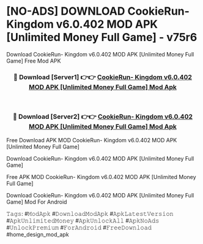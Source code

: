 # [NO-ADS] DOWNLOAD CookieRun- Kingdom v6.0.402 MOD APK [Unlimited Money   Full Game] - v75r6
Download CookieRun- Kingdom v6.0.402 MOD APK [Unlimited Money   Full Game] Free Mod APK

<div align="center">
<h3>🔴 Download [Server1] 👉👉 <a href="https://apk-comot.site?title=CookieRun-_Kingdom_v6.0.402_MOD_APK_[Unlimited_Money___Full_Game]">CookieRun- Kingdom v6.0.402 MOD APK [Unlimited Money   Full Game] Mod Apk</a></h3><br>

<h3>🔴 Download [Server2] 👉👉 <a href="https://apk-comot.site?title=CookieRun-_Kingdom_v6.0.402_MOD_APK_[Unlimited_Money___Full_Game]">CookieRun- Kingdom v6.0.402 MOD APK [Unlimited Money   Full Game] Mod Apk</a></h3>
</div>


Free Download APK MOD CookieRun- Kingdom v6.0.402 MOD APK [Unlimited Money   Full Game]

Download CookieRun- Kingdom v6.0.402 MOD APK [Unlimited Money   Full Game] 

Free APK MOD CookieRun- Kingdom v6.0.402 MOD APK [Unlimited Money   Full Game] 

Download CookieRun- Kingdom v6.0.402 MOD APK [Unlimited Money   Full Game] Mod For Android

𝚃𝚊𝚐𝚜: #𝙼𝚘𝚍𝙰𝚙𝚔 #𝙳𝚘𝚠𝚗𝚕𝚘𝚊𝚍𝙼𝚘𝚍𝙰𝚙𝚔 #𝙰𝚙𝚔𝙻𝚊𝚝𝚎𝚜𝚝𝚅𝚎𝚛𝚜𝚒𝚘𝚗 #𝙰𝚙𝚔𝚄𝚗𝚕𝚒𝚖𝚒𝚝𝚎𝚍𝙼𝚘𝚗𝚎𝚢 #𝙰𝚙𝚔𝚄𝚗𝚕𝚘𝚌𝚔𝙰𝚕𝚕 #𝙰𝚙𝚔𝙽𝚘𝙰𝚍𝚜 #𝚄𝚗𝚕𝚘𝚌𝚔𝙿𝚛𝚎𝚖𝚒𝚞𝚖 #𝙵𝚘𝚛𝙰𝚗𝚍𝚛𝚘𝚒𝚍 #𝙵𝚛𝚎𝚎𝙳𝚘𝚠𝚗𝚕𝚘𝚊𝚍 #home_design_mod_apk